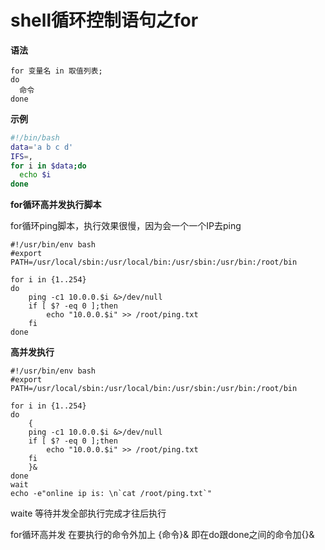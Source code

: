 # shell循环控制语句之for

**语法**

```shell
for 变量名 in 取值列表;
do
  命令
done
```





**示例**

```sh
#!/bin/bash
data='a b c d'
IFS=,
for i in $data;do
  echo $i
done
```





**for循环高并发执行脚本**

for循环ping脚本，执行效果很慢，因为会一个一个IP去ping

```shell
#!/usr/bin/env bash
#export PATH=/usr/local/sbin:/usr/local/bin:/usr/sbin:/usr/bin:/root/bin

for i in {1..254}
do
	ping -c1 10.0.0.$i &>/dev/null
	if [ $? -eq 0 ];then
		echo "10.0.0.$i" >> /root/ping.txt
	fi
done
```



**高并发执行**

```shell
#!/usr/bin/env bash
#export PATH=/usr/local/sbin:/usr/local/bin:/usr/sbin:/usr/bin:/root/bin

for i in {1..254}
do
	{
	ping -c1 10.0.0.$i &>/dev/null
	if [ $? -eq 0 ];then
		echo "10.0.0.$i" >> /root/ping.txt
	fi
	}&
done
wait
echo -e"online ip is: \n`cat /root/ping.txt`"
```

waite	等待并发全部执行完成才往后执行

for循环高并发
在要执行的命令外加上  {命令}&  即在do跟done之间的命令加{}&

